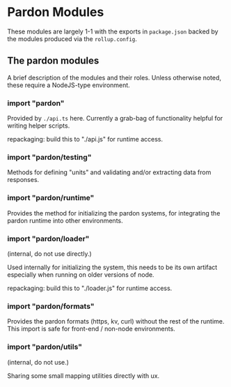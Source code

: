 # Pardon Modules

These modules are largely 1-1 with the exports in `package.json` backed by the
modules produced via the `rollup.config`.

## The pardon modules

A brief description of the modules and their roles. Unless otherwise noted,
these require a NodeJS-type environment.

### import "pardon"

Provided by `./api.ts` here. Currently a grab-bag of functionality helpful for
writing helper scripts.

repackaging: build this to "./api.js" for runtime access.

### import "pardon/testing"

Methods for defining "units" and validating and/or extracting data from
responses.

### import "pardon/runtime"

Provides the method for initializing the pardon systems, for integrating the
pardon runtime into other environments.

### import "pardon/loader"

(internal, do not use directly.)

Used internally for initializing the system, this needs to be its own artifact
especially when running on older versions of node.

repackaging: build this to "./loader.js" for runtime access.

### import "pardon/formats"

Provides the pardon formats (https, kv, curl) without the rest of the runtime.
This import is safe for front-end / non-node environments.

### import "pardon/utils"

(internal, do not use.)

Sharing some small mapping utilities directly with ux.
